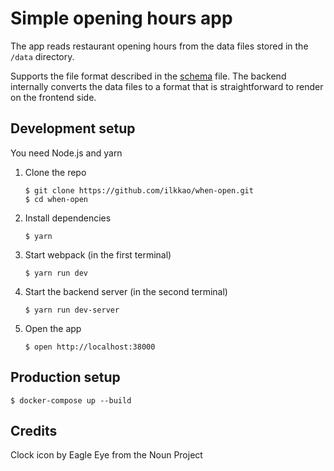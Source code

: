 # Simple opening hours app

The app reads restaurant opening hours from the data files stored in the `/data` directory.

Supports the file format described in the [schema](https://github.com/ilkkao/when-open/blob/master/server/schema.json) file. The backend internally converts the data files to a format that is straightforward to render on the frontend side.

## Development setup

You need Node.js and yarn

1. Clone the repo

   ```
   $ git clone https://github.com/ilkkao/when-open.git
   $ cd when-open
   ```

2. Install dependencies

   ```
   $ yarn
   ```

3. Start webpack (in the first terminal)

   ```
   $ yarn run dev
   ```

4. Start the backend server (in the second terminal)

   ```
   $ yarn run dev-server
   ```

5. Open the app

   ```
   $ open http://localhost:38000
   ```

## Production setup

```
$ docker-compose up --build
```

## Credits

Clock icon by Eagle Eye from the Noun Project

